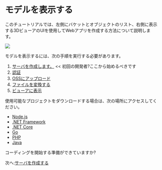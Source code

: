 # モデルを表示する

このチュートリアルでは、左側にバケットとオブジェクトのリスト、右側に表示する3DビューアのUIを使用してWebアプリを作成する方法について説明します。

![](_media/tutorials/run_sample_viewmodels.gif)

モデルを表示するには、次の手順を実行する必要があります。

1. [サーバを作成します。](/ja_jp/environment/setup/2legged) << 初回の開発者?ここから始めるべきです
2. [認証](/ja_jp/oauth/2legged/)
3. [OSSにアップロード](/ja_jp/datamanagement/oss/)
4. [ファイルを変換する](/ja_jp/modelderivative/translate/)
5. [ビューアに表示](/ja_jp/viewer/2legged/)


使用可能なプロジェクトをダウンロードする場合は、次の場所にアクセスしてください。

- [Node.js](https://github.com/Autodesk-Forge/learn.forge.viewmodels/tree/nodejs)
- [.NET Framework](https://github.com/Autodesk-Forge/learn.forge.viewmodels/tree/net)
- [.NET Core](https://github.com/Autodesk-Forge/learn.forge.viewmodels/tree/netcore)
- [Go](https://github.com/Autodesk-Forge/learn.forge.viewmodels/tree/go)
- [PHP](https://github.com/Autodesk-Forge/learn.forge.viewmodels/tree/php)
- [Java](https://github.com/Autodesk-Forge/learn.forge.viewmodels/tree/java)

コーディングを開始する準備ができていますか?

次へ:[サーバを作成する](/ja_jp/environment/setup/2legged)
